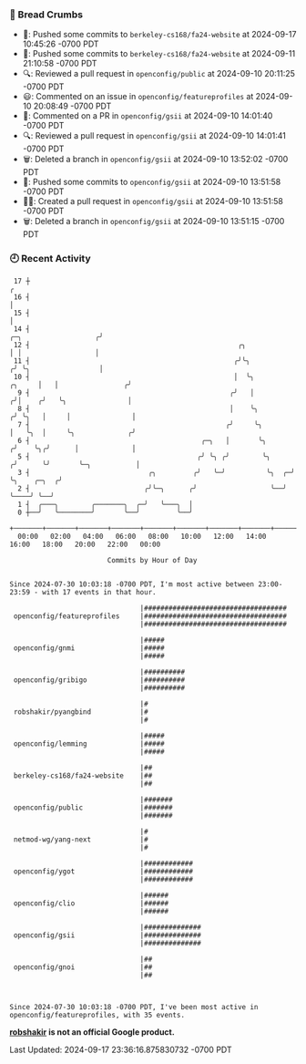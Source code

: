 ### 🍞 Bread Crumbs

 * 🚢: Pushed some commits to `berkeley-cs168/fa24-website` at 2024-09-17 10:45:26 -0700 PDT
 * 🚢: Pushed some commits to `berkeley-cs168/fa24-website` at 2024-09-11 21:10:58 -0700 PDT
 * 🔍: Reviewed a pull request in  `openconfig/public` at 2024-09-10 20:11:25 -0700 PDT
 * 😃: Commented on an issue in `openconfig/featureprofiles` at 2024-09-10 20:08:49 -0700 PDT
 * 💬: Commented on a PR in  `openconfig/gsii` at 2024-09-10 14:01:40 -0700 PDT
 * 🔍: Reviewed a pull request in  `openconfig/gsii` at 2024-09-10 14:01:41 -0700 PDT
 * 🗑: Deleted a branch in `openconfig/gsii` at 2024-09-10 13:52:02 -0700 PDT
 * 🚢: Pushed some commits to `openconfig/gsii` at 2024-09-10 13:51:58 -0700 PDT
 * ✍🏼: Created a pull request in `openconfig/gsii` at 2024-09-10 13:51:58 -0700 PDT
 * 🗑: Deleted a branch in `openconfig/gsii` at 2024-09-10 13:51:15 -0700 PDT

### 🕘 Recent Activity
```
 17 ┼                                                                                                  ╭
 16 ┤                                                                                                  │
 15 ┤                                                                                                  │
 14 ┤                                                                            ╭─╮                  ╭╯
 12 ┤                                                   ╭╮                       │ │                  │
 11 ┤                                                  ╭╯╰╮                     ╭╯ ╰╮                 │
 10 ┤                                                  │  ╰╮             ╭╮     │   │                ╭╯
  9 ┤                                                 ╭╯   │            ╭╯│    ╭╯   ╰╮               │
  8 ┤                                                 │    ╰╮          ╭╯ ╰╮   │     │               │
  7 ┤                                                ╭╯     ╰╮         │   ╰╮  │     ╰╮             ╭╯
  6 ┤                                          ╭─╮   │       ╰╮       ╭╯    ╰╮╭╯      │             │
  5 ┤                                         ╭╯ ╰╮ ╭╯        ╰╮     ╭╯      ╰╯       ╰─╮           │
  3 ┤                             ╭╮         ╭╯   ╰─╯          ╰╮  ╭─╯                  ╰╮    ╭─╮  ╭╯
  2 ┤                            ╭╯╰─╮      ╭╯                  ╰──╯                     ╰────╯ ╰──╯
  1 ┤  ╭───╮        ╭───────╮  ╭─╯   ╰───╮  │
  0 ┼──╯   ╰────────╯       ╰──╯         ╰──╯
    +───────+───────+───────+───────+───────+───────+───────+───────+───────+───────+───────+───────+────
  00:00   02:00   04:00   06:00   08:00   10:00   12:00   14:00   16:00   18:00   20:00   22:00   00:00   

						Commits by Hour of Day


Since 2024-07-30 10:03:18 -0700 PDT, I'm most active between 23:00-23:59 - with 17 events in that hour.

```



```
                                |###################################
 openconfig/featureprofiles     |###################################
                                |###################################

                                |#####
 openconfig/gnmi                |#####
                                |#####

                                |##########
 openconfig/gribigo             |##########
                                |##########

                                |#
 robshakir/pyangbind            |#
                                |#

                                |#####
 openconfig/lemming             |#####
                                |#####

                                |##
 berkeley-cs168/fa24-website    |##
                                |##

                                |#######
 openconfig/public              |#######
                                |#######

                                |#
 netmod-wg/yang-next            |#
                                |#

                                |############
 openconfig/ygot                |############
                                |############

                                |######
 openconfig/clio                |######
                                |######

                                |##############
 openconfig/gsii                |##############
                                |##############

                                |##
 openconfig/gnoi                |##
                                |##



Since 2024-07-30 10:03:18 -0700 PDT, I've been most active in openconfig/featureprofiles, with 35 events.

```
**[robshakir](mailto:robjs@google.com) is not an official Google product.**  


Last Updated: 2024-09-17 23:36:16.875830732 -0700 PDT
